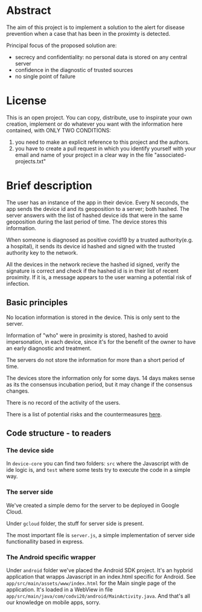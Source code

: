 # Abstract

The aim of this project is to implement a solution to the alert for
disease prevention when a case that has been in the proximty is detected.

Principal focus of the proposed solution are:
   * secrecy and confidentiality: no personal data is stored on any central server
   * confidence in the diagnostic of trusted sources
   * no single point of failure

# License

This is an open project.
You can copy, distribute, use to inspirate your own creation, implement
or do whatever you want with the information here contained, with 
ONLY TWO CONDITIONS: 
  1. you need to make an explicit reference to this project and the authors.
  2. you have to create a pull request in which you identify yourself with your email and name of your project in a clear way in the file "associated-projects.txt"

# Brief description
The user has an instance of the app in their device.
Every N seconds, the app sends the device id and its
geoposition to a server; both hashed.
The server answers with the list of hashed device ids that were in the same 
geoposition during the last period of time.
The device stores this information.

When someone is diagnosed as positive covid19 by a trusted authority(e.g. a hospital),
it sends its device id hashed and signed with the trusted authority key to the
network.

All the devices in the network recieve the hashed id signed, verify the
signature is correct and check if the hashed id is in their list of
recent proximity. If it is, a message appears to the user warning a potential
risk of infection.


## Basic principles
No location information is stored in the device. This is only sent to the server.

Information of "who" were in proximity is stored, hashed to avoid impersonation,
in each device, since it's for the benefit of the owner to have an early
diagnostic and treatment.

The servers do not store the information for more than a short period of time. 

The devices store the information only for some days. 14 days makes sense as its the consensus incubation period, but it may change if the consensus changes.

There is no record of the activity of the users.

There is a list of potential risks and the countermeasures [here](risk-and-measures.md).


## Code structure - to readers
### The device side
In `device-core` you can find two folders: `src` where the Javascript with de ide logic is, and `test` where some tests try to execute the code in a simple way.

### The server side
We've created a simple demo for the server to be deployed in Google Cloud.

Under `gcloud` folder, the stuff for server side is present.

The most important file is `server.js`, a simple implementation of server side 
functionallity based in express.

### The Android specific wrapper
Under `android` folder we've placed the Android SDK project.
It's an hypbrid application that wrapps Javascript in an index.html specific
for Android.
See `app/src/main/assets/www/index.html` for the Main single page of the
application. It's loaded in a WebView in file
`app/src/main/java/com/codvi20/android/MainActivity.java`. And that's all our
knowledge on mobile apps, sorry.
